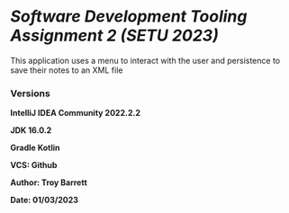 # ***Software Development Tooling Assignment 2 (SETU 2023)***

This application uses a menu to interact with the user and persistence to save their notes to an XML file
### **Versions**

**IntelliJ IDEA Community 2022.2.2**

**JDK 16.0.2**

**Gradle Kotlin**

**VCS: Github**

**Author: Troy Barrett**

**Date: 01/03/2023**